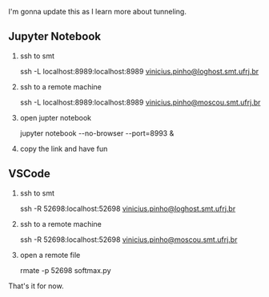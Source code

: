 ﻿I'm gonna update this as I learn more about tunneling.

## Jupyter Notebook

1. ssh to smt

    ssh -L localhost:8989:localhost:8989 vinicius.pinho@loghost.smt.ufrj.br

2. ssh to a remote machine

    ssh -L localhost:8989:localhost:8989 vinicius.pinho@moscou.smt.ufrj.br

3. open jupter notebook

    jupyter notebook --no-browser --port=8993 &

4. copy the link and have fun

## VSCode

1. ssh to smt
 

    ssh -R 52698:localhost:52698 vinicius.pinho@loghost.smt.ufrj.br

 2. ssh to a remote machine
 

    ssh -R 52698:localhost:52698 vinicius.pinho@moscou.smt.ufrj.br

 3. open a remote file 

     rmate -p 52698 softmax.py 

That's it for now.



